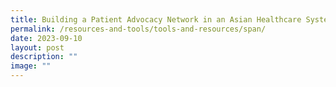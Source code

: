 ```yaml
---
title: Building a Patient Advocacy Network in an Asian Healthcare System
permalink: /resources-and-tools/tools-and-resources/span/
date: 2023-09-10
layout: post
description: ""
image: ""
---
```

